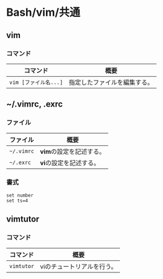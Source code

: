 # Bash/vim/共通

## vim

### コマンド

|コマンド|概要|
|---|---|
|`vim [ファイル名...]`|指定したファイルを編集する。|

## ~/.vimrc, .exrc

### ファイル

| ファイル   | 概要                               |
| ---------- | ---------------------------------- |
| `~/.vimrc` | **vim**の設定を記述する。 |
| `~/.exrc`  | **vi**の設定を記述する。  |

### 書式

```text
set number
set ts=4
```

## vimtutor

### コマンド

| コマンド   | 概要                       |
| ---------- | -------------------------- |
| `vimtutor` | viのチュートリアルを行う。 |
